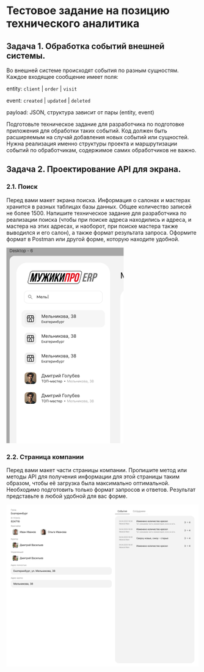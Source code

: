 # Тестовое задание на позицию технического аналитика

## Задача 1. Обработка событий внешней системы.
Во внешней системе происходят события по разным сущностям. Каждое входящее сообщение имеет поля:

entity: `client` | `order` | `visit`

event: `created` | `updated` | `deleted`

payload: JSON, структура зависит от пары (entity, event)

Подготовьте техническое задание для разработчика по подготовке приложения для обработки таких событий. 
Код должен быть расширяемым на случай добавления новых событий или сущностей. 
Нужна реализация именно структуры проекта и маршрутизации событий по обработчикам, содержимое самих обработчиков не важно.

## Задача 2. Проектирование API для экрана.
### 2.1. Поиск
Перед вами макет экрана поиска. Информация о салонах и мастерах хранится в разных таблицах базы данных. Общее количество записей не более 1500. Напишите техническое задание для разработчика по реализации поиска (чтобы при поиске адреса находились и адреса, и мастера на этих адресах, и наоборот, при поиске мастера также выводился и его салон), а также формат результата запроса. Оформите формат в Postman или другой форме, которую находите удобной.

![img.png](./img.png)

### 2.2. Страница компании
Перед вами макет части страницы компании. Пропишите метод или методы API для получения информации для этой страницы таким образом, чтобы её загрузка была максимально оптимальной. Необходимо подготовить только формат запросов и ответов. Результат представьте в любой удобной для вас форме.

![img_1.png](./img_1.png)

